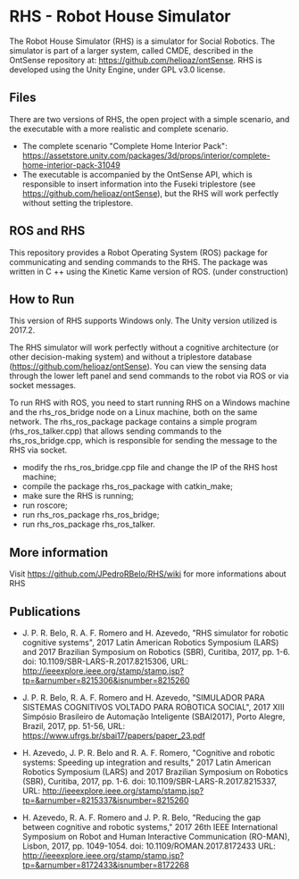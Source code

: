 # RHS - Robot House Simulator

The Robot House Simulator (RHS) is a simulator for Social Robotics. The simulator is part of a larger system, called CMDE, described in the OntSense repository at: https://github.com/helioaz/ontSense. RHS is developed using the Unity Engine, under GPL v3.0 license.

## Files 

There are two versions of RHS, the open project with a simple scenario, and the executable with a more realistic and complete scenario.

- The complete scenario "Complete Home Interior Pack": https://assetstore.unity.com/packages/3d/props/interior/complete-home-interior-pack-31049
- The executable is accompanied by the OntSense API, which is responsible to insert information into the Fuseki triplestore (see https://github.com/helioaz/ontSense), but the RHS will work perfectly without setting the triplestore.

## ROS and RHS

This repository provides a Robot Operating System (ROS) package for communicating and sending commands to the RHS. The package was written in C ++ using the Kinetic Kame version of ROS. (under construction)
## How to Run
This version of RHS supports Windows only. The Unity version utilized is 2017.2.

The RHS simulator will work perfectly without a cognitive architecture (or other decision-making system) and without a triplestore database (https://github.com/helioaz/ontSense). You can view the sensing data through the lower left panel and send commands to the robot via ROS or via socket messages. 

To run RHS with ROS, you need to start running RHS on a Windows machine and the rhs_ros_bridge node on a Linux machine, both on the same network. The rhs_ros_package package contains a simple program (rhs_ros_talker.cpp) that allows sending commands to the rhs_ros_bridge.cpp, which is responsible for sending the message to the RHS via socket.

- modify the rhs_ros_bridge.cpp file and change the IP of the RHS host machine;
- compile the package rhs_ros_package with catkin_make;
- make sure the RHS is running;
- run roscore;
- run rhs_ros_package rhs_ros_bridge;
- run rhs_ros_package rhs_ros_talker.


## More information

Visit https://github.com/JPedroRBelo/RHS/wiki for more informations about RHS


## Publications

- J. P. R. Belo, R. A. F. Romero and H. Azevedo, "RHS simulator for robotic cognitive systems", 2017 Latin American Robotics Symposium (LARS) and 2017 Brazilian Symposium on Robotics (SBR), Curitiba, 2017, pp. 1-6.
doi: 10.1109/SBR-LARS-R.2017.8215306, URL: http://ieeexplore.ieee.org/stamp/stamp.jsp?tp=&arnumber=8215306&isnumber=8215260

- J. P. R. Belo, R. A. F. Romero and H. Azevedo, "SIMULADOR PARA SISTEMAS COGNITIVOS VOLTADO PARA ROBOTICA SOCIAL", 2017 XIII Simpósio Brasileiro de Automação Inteligente (SBAI2017), Porto Alegre, Brazil, 2017, pp. 51-56, URL: https://www.ufrgs.br/sbai17/papers/paper_23.pdf

- H. Azevedo, J. P. R. Belo and R. A. F. Romero, "Cognitive and robotic systems: Speeding up integration and results," 2017 Latin American Robotics Symposium (LARS) and 2017 Brazilian Symposium on Robotics (SBR), Curitiba, 2017, pp. 1-6.
doi: 10.1109/SBR-LARS-R.2017.8215337, URL: http://ieeexplore.ieee.org/stamp/stamp.jsp?tp=&arnumber=8215337&isnumber=8215260

- H. Azevedo, R. A. F. Romero and J. P. R. Belo, "Reducing the gap between cognitive and robotic systems," 2017 26th IEEE International Symposium on Robot and Human Interactive Communication (RO-MAN), Lisbon, 2017, pp. 1049-1054.
doi: 10.1109/ROMAN.2017.8172433
URL: http://ieeexplore.ieee.org/stamp/stamp.jsp?tp=&arnumber=8172433&isnumber=8172268



